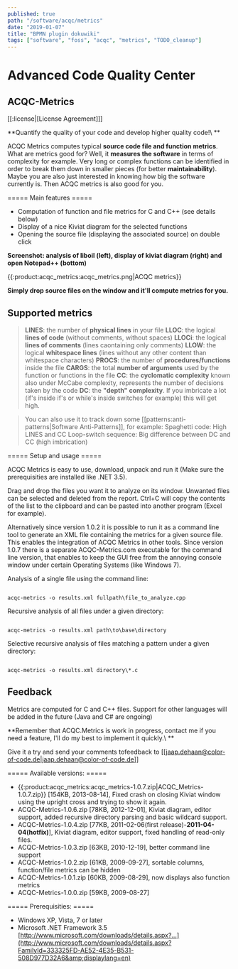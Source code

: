 ```yaml
---
published: true
path: "/software/acqc/metrics"
date: "2019-01-07"
title: "BPMN plugin dokuwiki"
tags: ["software", "foss", "acqc", "metrics", "TODO_cleanup"]
---
```


# Advanced Code Quality Center

## ACQC-Metrics

[[:license|[License Agreement]]]

**Quantify the quality of your code and develop higher quality code!\\ **

ACQC Metrics computes typical **source code file and function metrics**. What are metrics good for? Well, it **measures the software** in terms of complexity for example. Very long or complex functions can be identified in order to break them down in smaller pieces (for better **maintainability**). Maybe you are also just interested in knowing how big the software currently is. Then ACQC metrics is also good for you.

===== Main features =====

* Computation of function and file metrics for C and C++ (see details below)
* Display of a nice Kiviat diagram for the selected functions
* Opening the source file (displaying the associated source) on double click

**Screenshot: analysis of liboil (left), display of kiviat diagram (right) and open Notepad++ (bottom)**

{{:product:acqc_metrics:acqc_metrics.png|ACQC metrics}}

**Simply drop source files on the window and it'll compute metrics for you.**

## Supported metrics

> **LINES**: the number of **physical lines** in your file **LLOC**: the logical **lines of code** (without comments, without spaces) **LLOCi**: the logical **lines of comments** (lines caontaining only comments) **LLOW**: the logical **whitespace lines** (lines without any other content than whitespace characters) **PROCS**: the number of **procedures/functions** inside the file **CARGS**: the total **number of arguments** used by the function or functions in the file **CC**: the **cyclomatic complexity** known also under McCabe complexity, represents the number of decisions taken by the code **DC**: the **"depth" complexity**. If you imbricate a lot (if's inside if's or while's inside switches for example) this will get high. 

> You can also use it to track down some [[patterns:anti-patterns|Software Anti-Patterns]], for example: Spaghetti code: High LINES and CC Loop-switch sequence: Big difference between DC and CC (high imbrication) 

===== Setup and usage =====

ACQC Metrics is easy to use, download, unpack and run it (Make sure the prerequisities are installed like .NET 3.5).

Drag and drop the files you want it to analyze on its window. Unwanted files can be selected and deleted from the report. Ctrl+C will copy the contents of the list to the clipboard and can be pasted into another program (Excel for example).

Alternatively since version 1.0.2 it is possible to run it as a command line tool to generate an XML file containing the metrics for a given source file. This enables the integration of ACQC Metrics in other tools. Since version 1.0.7 there is a separate ACQC-Metrics.com executable for the command line version, that enables to keep the GUI free from the annoying console window under certain Operating Systems (like Windows 7).

Analysis of a single file using the command line:

<code>
acqc-metrics -o results.xml fullpath\file_to_analyze.cpp
</code>

Recursive analysis of all files under a given directory:

<code>
acqc-metrics -o results.xml path\to\base\directory
</code>

Selective recursive analysis of files matching a pattern under a given directory:

<code>
acqc-metrics -o results.xml directory\*.c
</code>

## Feedback

Metrics are computed for C and C++ files. Support for other languages will be added in the future (Java and C# are ongoing)

**Remember that ACQC.Metrics is work in progress, contact me if you need a feature, I'll do my best to implement it quickly.\\ **

Give it a try and send your comments tofeedback to [[jaap.dehaan@color-of-code.de|jaap.dehaan@color-of-code.de]]

===== Available versions: =====

* {{:product:acqc_metrics:acqc_metrics-1.0.7.zip|ACQC_Metrics-1.0.7.zip}} [154KB, 2013-08-14], Fixed crash on closing Kiviat window using the upright cross and trying to show it again.
* ACQC-Metrics-1.0.6.zip [78KB, 2012-12-01], Kiviat diagram, editor support, added recursive directory parsing and basic wildcard support.
* ACQC-Metrics-1.0.4.zip [77KB, 2011-02-06(first release)-**2011-04-04(hotfix)**], Kiviat diagram, editor support, fixed handling of read-only files.
* ACQC-Metrics-1.0.3.zip [63KB, 2010-12-19], better command line support
* ACQC-Metrics-1.0.2.zip [61KB, 2009-09-27], sortable columns, function/file metrics can be hidden
* ACQC-Metrics-1.0.1.zip [60KB, 2009-08-29], now displays also function metrics
* ACQC-Metrics-1.0.0.zip [59KB, 2009-08-27]

===== Prerequisities: =====

* Windows XP, Vista, 7 or later
* Microsoft .NET Framework 3.5 [http://www.microsoft.com/downloads/details.aspx?...](http://www.microsoft.com/downloads/details.aspx?FamilyId=333325FD-AE52-4E35-B531-508D977D32A6&amp;displaylang=en)

